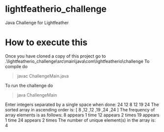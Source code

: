 # lightfeatherio_challenge
Java Challenge for Lightfeather

# How to execute this
 Once you have cloned a copy of this project go to
 .\lightfeatherio_challenge\src\main\java\com\lightfeatherio\challenge
To compile do
> javac ChallengeMain.java

To run the challenge do
> java ChallengeMain

Enter integers separated by a single space <Enter> when done:
24 12 8 12 19 24
The sorted array in ascending order is:
[ 8 ,12 ,12 ,19 ,24 ,24 ]
The frequency of array elements is as follows:
8 appears 1 time
12 appears 2 times
19 appears 1 time
24 appears 2 times
The number of unique element(s) in the array is:
4

